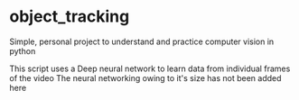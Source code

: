 # object_tracking
Simple, personal project to understand and practice computer vision in python

This script uses a Deep neural network to learn data from individual frames of the video
The neural networking owing to it's size has not been added here
